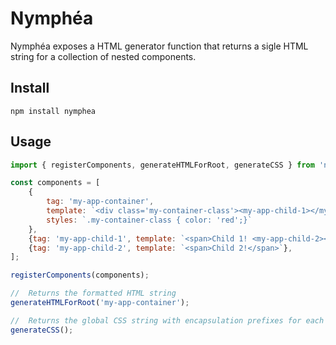 # Nymphéa

Nymphéa exposes a HTML generator function that returns a sigle HTML string for a collection of nested components.


## Install
```
npm install nymphea
```

## Usage
```javascript
import { registerComponents, generateHTMLForRoot, generateCSS } from 'nymphea';

const components = [
    {
        tag: 'my-app-container', 
        template: `<div class='my-container-class'><my-app-child-1></my-app-child-1></div>`,
        styles: `.my-container-class { color: 'red';}`
    },
    {tag: 'my-app-child-1', template: `<span>Child 1! <my-app-child-2></my-app-child-2></span>`},
    {tag: 'my-app-child-2', template: `<span>Child 2!</span>`},
];

registerComponents(components);

//  Returns the formatted HTML string
generateHTMLForRoot('my-app-container');

//  Returns the global CSS string with encapsulation prefixes for each component
generateCSS();

```